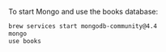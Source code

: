 To start Mongo and use the books database: 
```sh
brew services start mongodb-community@4.4
mongo
use books
```
